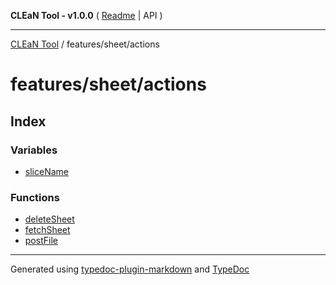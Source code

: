 **CLEaN Tool - v1.0.0** ( [Readme](../../../README.md) \| API )

***

[CLEaN Tool](../../../modules.md) / features/sheet/actions

# features/sheet/actions

## Index

### Variables

- [sliceName](variables/sliceName.md)

### Functions

- [deleteSheet](functions/deleteSheet.md)
- [fetchSheet](functions/fetchSheet.md)
- [postFile](functions/postFile.md)

***

Generated using [typedoc-plugin-markdown](https://www.npmjs.com/package/typedoc-plugin-markdown) and [TypeDoc](https://typedoc.org/)
